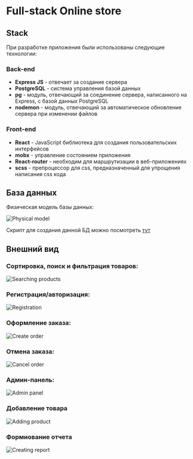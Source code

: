 # Full-stack Online store
## Stack
При разработке приложения были использованы следующие технологии:
### Back-end
+ **Express JS** - отвечает за создание сервера
+ **PostgreSQL** - система управления базой данных
+ **pg** - модуль, отвечающий за соединение сервера, написанного на Express, с базой данных PostgreSQL
+ **nodemon** - модуль, отвечающий за автоматическое обновление сервера при изменении файлов
### Front-end
+ **React** - JavaScript библиотека для создания пользовательских интерфейсов
+ **mobx** - управление состоянием приложения
+ **React-router** - необходим для маршрутизации в веб-приложениях
+ **scss** - препроцессор для css, предназначенный для упрощения написания css кода

## База данных
Физическая модель базы данных:

![Physical model](https://github.com/alexvolkovv/online-store/blob/main/images/Physical%20model.jpeg)

Скрипт для создания данной БД можно посмотреть [тут](https://github.com/alexvolkovv/ReactToDoApp/blob/master/server/DataBaseCreatingScript.sql)

## Внешний вид
### Сортировка, поиск и фильтрация товаров:

![Searching products](https://github.com/alexvolkovv/ReactToDoApp/blob/master/images/%D0%9E%D0%B1%D1%89%D0%B8%D0%B9%20%D0%B2%D0%B8%D0%B4.gif)

### Регистрация/авторизация:

![Registration](https://github.com/alexvolkovv/ReactToDoApp/blob/master/images/AddingList.gif)

### Оформление заказа:

![Create order](https://github.com/alexvolkovv/ReactToDoApp/blob/master/images/RemovingList.gif)

### Отмена заказа:
![Cancel order](https://github.com/alexvolkovv/ReactToDoApp/blob/master/images/AddingTask.gif)

### Админ-панель:
![Admin panel](https://github.com/alexvolkovv/ReactToDoApp/blob/master/images/ChangingList.gif)

### Добавление товара
![Adding product](https://github.com/alexvolkovv/ReactToDoApp/blob/master/images/ChangingList.gif)

### Формиование отчета
![Creating report](https://github.com/alexvolkovv/ReactToDoApp/blob/master/images/ChangingList.gif)

